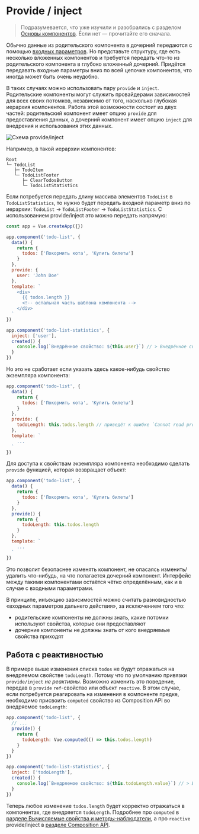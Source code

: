 # Provide / inject

> Подразумевается, что уже изучили и разобрались с разделом [Основы компонентов](component-basics.md). Если нет — прочитайте его сначала.

Обычно данные из родительского компонента в дочерний передаются с помощью [входных параметров](component-props.md). Но представьте структуру, где есть несколько вложенных компонентов и требуется передать что-то из родительского компонента в глубоко вложенный дочерний. Придётся передавать входные параметры вниз по всей цепочке компонентов, что иногда может быть очень неудобно.

В таких случаях можно использовать пару `provide` и `inject`. Родительские компоненты могут служить провайдерами зависимостей для всех своих потомков, независимо от того, насколько глубокая иерархия компонентов. Работа этой возможности состоит из двух частей: родительский компонент имеет опцию `provide` для предоставления данных, а дочерний компонент имеет опцию `inject` для внедрения и использования этих данных.

![Схема provide/inject](/images/components_provide.png)

Например, в такой иерархии компонентов:

```
Root
└─ TodoList
   ├─ TodoItem
   └─ TodoListFooter
      ├─ ClearTodosButton
      └─ TodoListStatistics
```

Если потребуется передать длину массива элементов `TodoList` в `TodoListStatistics`, то нужно будет передать входной параметр вниз по иерархии: `TodoList` -> `TodoListFooter` -> `TodoListStatistics`. С использованием provide/inject это можно передать напрямую:

```js
const app = Vue.createApp({})

app.component('todo-list', {
  data() {
    return {
      todos: ['Покормить кота', 'Купить билеты']
    }
  },
  provide: {
    user: 'John Doe'
  },
  template: `
    <div>
      {{ todos.length }}
      <!-- остальная часть шаблона компонента -->
    </div>
  `
})

app.component('todo-list-statistics', {
  inject: ['user'],
  created() {
    console.log(`Внедрённое свойство: ${this.user}`) // > Внедрённое свойство: John Doe
  }
})
```

Но это не сработает если указать здесь какое-нибудь свойство экземпляра компонента:

```js
app.component('todo-list', {
  data() {
    return {
      todos: ['Покормить кота', 'Купить билеты']
    }
  },
  provide: {
    todoLength: this.todos.length // приведёт к ошибке `Cannot read property 'length' of undefined`
  },
  template: `
    ...
  `
})
```

Для доступа к свойствам экземпляра компонента необходимо сделать `provide` функцией, которая возвращает объект:

```js
app.component('todo-list', {
  data() {
    return {
      todos: ['Покормить кота', 'Купить билеты']
    }
  },
  provide() {
    return {
      todoLength: this.todos.length
    }
  },
  template: `
    ...
  `
})
```

Это позволит безопаснее изменять компонент, не опасаясь изменить/удалить что-нибудь, на что полагается дочерний компонент. Интерфейс между такими компонентами остаётся чётко определённым, как и в случае с входными параметрами.

В принципе, инъекцию зависимостей можно считать разновидностью «входных параметров дальнего действия», за исключением того что:

- родительские компоненты не должны знать, какие потомки используют свойства, которые они предоставляют
- дочерние компоненты не должны знать от кого внедряемые свойства приходят

## Работа с реактивностью

В примере выше изменения списка `todos` не будут отражаться на внедряемом свойстве `todoLength`. Потому что по умолчанию привязки `provide/inject` _не реактивны_. Возможно изменить это поведение, передав в `provide` `ref`-свойство или объект `reactive`. В этом случае, если потребуется реагировать на изменения в компоненте предке, необходимо присвоить `computed` свойство из Composition API во внедряемое `todoLength`:

```js
app.component('todo-list', {
  // ...
  provide() {
    return {
      todoLength: Vue.computed(() => this.todos.length)
    }
  }
})

app.component('todo-list-statistics', {
  inject: ['todoLength'],
  created() {
    console.log(`Внедряемое свойство: ${this.todoLength.value}`) // > Внедряемое свойство: 5
  }
})
```

Теперь любое изменение `todos.length` будет корректно отражаться в компонентах, где внедряется `todoLength`. Подробнее про `computed` в [разделе Вычисляемые свойства и методы-наблюдатели](reactivity-computed-watchers.md#вычисляемые-своиства), а про `reactive` provide/inject в [разделе Composition API](composition-api-provide-inject.md#реактивность).

